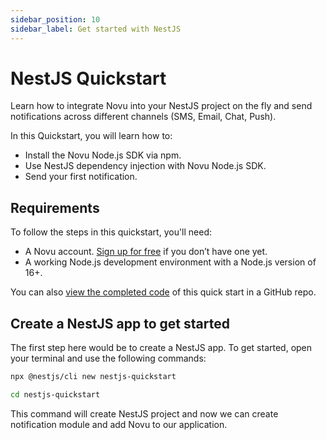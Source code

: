 ```yaml
---
sidebar_position: 10
sidebar_label: Get started with NestJS
---
```


# NestJS Quickstart

Learn how to integrate Novu into your NestJS project on the fly and send notifications across different channels (SMS, Email, Chat, Push).

In this Quickstart, you will learn how to:
- Install the Novu Node.js SDK via npm.
- Use NestJS dependency injection with Novu Node.js SDK.
- Send your first notification.

## Requirements

To follow the steps in this quickstart, you'll need:

- A Novu account. [Sign up for free](http://web.novu.co) if you don’t have one yet.
- A working Node.js development environment with a Node.js version of 16+.

You can also [view the completed code](https://github.com/novuhq/nestjs-quickstart) of this quick start in a GitHub repo.

## Create a NestJS app to get started

The first step here would be to create a NestJS app. To get started, open your terminal and use the following commands:

```sh
npx @nestjs/cli new nestjs-quickstart

cd nestjs-quickstart
```

This command will create NestJS project and now we can create notification module and add Novu to our application.
